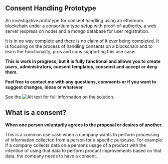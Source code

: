 ## Consent Handling Prototype
An investigative  prototype for consent handling using an ethereum blockchain under a consortium type setup with proof-of-authority, a web server (express on node) and a mongo database for user registration.

It is in no way complete and there is no claim of it ever being completed. It is focusing on the process of handling consents on a blockchain and to learn the functionality, pros and cons supporting this use case.

**This is work in progress, but it is fully functional and allows you to create users, administrators, consent templates, consenst and accept or deny them.**

**Feel free to contact me with any questions, comments or if you want to suggest changes, ideas or whatever**

See the ![Alt text](https://github.com/dnulnets/consent/wiki "wiki") for full information on the solution.

## What is a consent?
**When one person voluntarily agrees to the proposal or desires of another.**

This is a common use case when a company wants to perform processing of information collected from a person for a specific purpouse. For example: If a company collects data on a persons usage of a product with the intention of using that data to perform product improvements based on that data, the company needs to have a consent.
